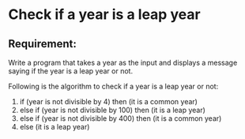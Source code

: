 # Check if a year is a leap year

## Requirement:

Write a program that takes a year as the input and displays a message saying if the year is a leap year or not.

Following is the algorithm to check if a year is a leap year or not:

1. if (year is not divisible by 4) then (it is a common year)
2. else if (year is not divisible by 100) then (it is a leap year)
3. else if (year is not divisible by 400) then (it is a common year)
4. else (it is a leap year)